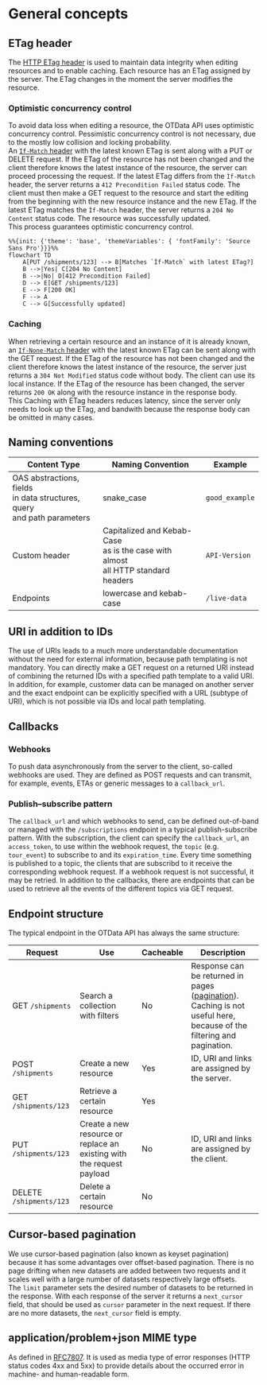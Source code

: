 # General concepts
## ETag header
The [HTTP ETag header](https://datatracker.ietf.org/doc/html/rfc2068#section-14.20) is used to maintain data integrity when editing resources and to enable caching. Each resource has an ETag assigned by the server. The ETag changes in the moment the server modifies the resource.
### Optimistic concurrency control
To avoid data loss when editing a resource, the OTData API uses optimistic concurrency control. Pessimistic concurrency control is not necessary, due to the mostly low collision and locking probability.  
An [`If-Match` header](https://datatracker.ietf.org/doc/html/rfc7232#section-3.1) with the latest known ETag is sent along with a PUT or DELETE request. If the ETag of the resource has not been changed and the client therefore knows the latest instance of the resource, the server can proceed processing the request. If the latest ETag differs from the `Ìf-Match` header, the server returns a `412 Precondition Failed` status code. The client must then make a GET request to the resource and start the editing from the beginning with the new resource instance and the new ETag. If the latest ETag matches the `Ìf-Match` header, the server returns a `204 No Content` status code. The resource was successfully updated.  
This process guarantees optimistic concurrency control.
```mermaid
%%{init: {'theme': 'base', 'themeVariables': { 'fontFamily': 'Source Sans Pro'}}}%%
flowchart TD
    A[PUT /shipments/123] --> B[Matches `Ìf-Match` with latest ETag?]
    B -->|Yes| C[204 No Content]
    B -->|No| D[412 Precondition Failed]
    D --> E[GET /shipments/123]
    E --> F[200 OK]
    F --> A
    C --> G[Successfully updated]
```
### Caching
When retrieving a certain resource and an instance of it is already known, an [`If-None-Match` header](https://datatracker.ietf.org/doc/html/rfc7232#section-3.2) with the latest known ETag can be sent along with the GET request. If the ETag of the resource has not been changed and the client therefore knows the latest instance of the resource, the server just returns a `304 Not Modified` status code without body. The client can use its local instance. If the ETag of the resource has been changed, the server returns `200 OK` along with the resource instance in the response body.  
This Caching with ETag headers reduces latency, since the server only needs to look up the ETag, and bandwith because the response body can be omitted in many cases.
## Naming conventions
| Content Type        | Naming Convention| Example|
|---------------------|------------------|------------------|
| OAS abstractions, fields <br/>in data structures, query <br/>and path parameters| snake_case | `good_example` | 
| Custom header               | Capitalized and Kebab-Case <br/>as is the case with almost <br/>all HTTP standard headers | `API-Version` |
| Endpoints          | lowercase and kebab-case | `/live-data` |

## URI in addition to IDs
The use of URIs leads to a much more understandable documentation without the need for external information, because path templating is not mandatory. You can directly make a GET request on a returned URI instead of combining the returned IDs with a specified path template to a valid URI. In addition, for example, customer data can be managed on another server and the exact endpoint can be explicitly specified with a URL (subtype of URI), which is not possible via IDs and local path templating. 

## Callbacks
### Webhooks
To push data asynchronously from the server to the client, so-called webhooks are used. They are defined as POST requests and can transmit, for example, events, ETAs or generic messages to a `callback_url`.
### Publish–subscribe pattern
The `callback_url` and which webhooks to send, can be defined out-of-band or managed with the `/subscriptions` endpoint in a typical publish-subscribe pattern. With the subscription, the client can specify the `callback_url`, an `access_token`, to use within the webhook request, the `topic` (e.g. `tour_event`) to subscribe to and its `expiration_time`. Every time something is published to a topic, the clients that are subscribd to it receive the corresponding webhook request. If a webhook request is not successful, it may be retried. In addition to the callbacks, there are endpoints that can be used to retrieve all the events of the different topics via GET request.

## Endpoint structure
The typical endpoint in the OTData API has always the same structure: 

| Request                 | Use                                                                   | Cacheable | Description                                  |
|-------------------------|-----------------------------------------------------------------------|-----------|----------------------------------------------|
| GET `/shipments`        | Search a collection with filters                                      | No        | Response can be returned in pages ([pagination](#cursor-based-pagination)). <br/>Caching is not useful here, because of the filtering and pagination.            |
| POST `/shipments`       | Create a new resource                                                 | Yes       | ID, URI and links are assigned by the server. |
| GET `/shipments/123`    | Retrieve a certain resource                                           | Yes       |                                              |
| PUT `/shipments/123`    | Create a new resource or replace an existing with the request payload | No        | ID, URI and links are assigned by the client. |
| DELETE `/shipments/123` | Delete a certain resource                                             | No        |                                              |


## Cursor-based pagination
We use cursor-based pagination (also known as keyset pagination) because it has some advantages over offset-based pagination. There is no page drifting when new datasets are added between two requests and it scales well with a large number of datasets respectively large offsets.  
The `limit` parameter sets the desired number of datasets to be returned in the response. With each response of the server it returns a `next_cursor` field, that should be used as `cursor` parameter in the next request. If there are no more datasets, the `next_cursor` field is empty.  

## application/problem+json MIME type
As defined in [RFC7807](https://datatracker.ietf.org/doc/html/rfc7807). It is used as media type of error responses (HTTP status codes 4xx and 5xx) to provide details about the occurred error in machine- and human-readable form.
